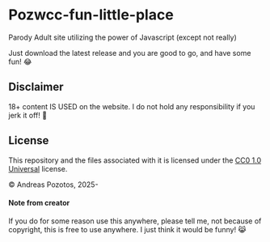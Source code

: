 # Pozwcc-fun-little-place
Parody Adult site utilizing the power of Javascript (except not really)

Just download the latest release and you are good to go, and have some fun! 😂

## Disclaimer
18+ content IS USED on the website. I do not hold any responsibility if you jerk it off! 🥵

## License

This repository and the files associated with it is licensed under the [CC0 1.0 Universal](https://creativecommons.org/publicdomain/zero/1.0/) license.  

© Andreas Pozotos, 2025- 

#### Note from creator
  If you do for some reason use this anywhere, please tell me, not because of copyright, this is free to use anywhere. I just think it would be funny! 😹

